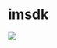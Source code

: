 # imsdk

[![](https://www.jitpack.io/v/luod852456/imsdk.svg)](https://www.jitpack.io/#luod852456/imsdk)
